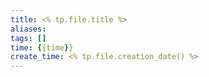 ```yaml
---
title: <% tp.file.title %>
aliases: 
tags: []
time: {{time}}
create_time: <% tp.file.creation_date() %>
---
```

